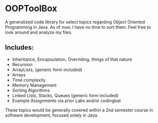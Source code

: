 # OOPToolBox
A generalized code library for select topics regarding Object Oriented Programming in Java.
As of now, I have no time to sort them. Feel free to look around and analyze my files.

## Includes:
 - Inheritance, Encapsulation, Overriding, things of that nature
 - Recursion
 - ArrayLists, (generic form included)
 - Arrays
 - Time complexity
 - Memory Management
 - Sorting Algorithms
 - Linked Lists, Stacks, Queues (generic form included)
 - Example Assignments via prior Labs and/or codingbat

These topics would be generally covered within a 2nd semester course in software development, focused solely in Java.
